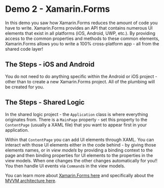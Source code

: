 # Demo 2 - Xamarin.Forms

In this demo you saw how Xamarin.Forms reduces the amount of code you have to write. Xamarin.Forms provides an API that contains numerous UI elements that exist in all platforms (iOS, Android, UWP, etc.). By providing access to the common properties and methods to these common elements, Xamarin.Forms allows you to write a 100% cross-platform app - all from the shared code layer!

## The Steps - iOS and Android

You do not need to do anything specific within the Android or iOS project - other than to create a new Xamarin.Forms project. All of the plumbing will be created for you.

## The Steps - Shared Logic

In the shared logic project - the `Application` class is where everything originates from. There is a `MainPage` property - set this property to the `ContentPage` (usually a XAML file) that you want to appear first in your application.

Within that `ContentPage` you can add UI elements through XAML. You can interact with those UI elements either in the code behind - by giving those elements names, or in _view models_ by providing a binding context to the page and then binding properties for UI elements to the properties in the view models. When one changes the other changes automatically for you!! You then handle UI events via `Command`s in the view models.

You can learn more about [Xamarin.Forms here](https://msou.co/bgv) and specifically about the [MVVM architecture here](https://msou.co/bgw).